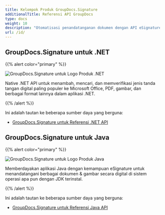 ```yaml
---
title: Kelompok Produk GroupDocs.Signature
additionalTitle: Referensi API GroupDocs
type: docs
weight: 10
description: "Otomatisasi penandatanganan dokumen dengan API eSignature lintas platform yang aman untuk tanda tangan pribadi atau bisnis Anda"
url: /id/
---
```


## GroupDocs.Signature untuk .NET

{{% alert color="primary" %}} 

![GroupDocs.Signature untuk Logo Produk .NET](../gdocs_net.png)

Native .NET API untuk menambah, mencari, dan memverifikasi jenis tanda tangan digital paling populer ke Microsoft Office, PDF, gambar, dan berbagai format lainnya dalam aplikasi .NET.

{{% /alert %}} 

Ini adalah tautan ke beberapa sumber daya yang berguna:

- [GroupDocs.Signature untuk Referensi .NET API](/signature/id/net/)


## GroupDocs.Signature untuk Java

{{% alert color="primary" %}}

![GroupDocs.Signature untuk Logo Produk Java](../gdocs_java.png)

Memberdayakan aplikasi Java dengan kemampuan eSignature untuk menandatangani berbagai dokumen & gambar secara digital di sistem operasi apa pun dengan JDK terinstal.

{{% /alert %}}

Ini adalah tautan ke beberapa sumber daya yang berguna:

- [GroupDocs.Signature untuk Referensi Java API](/signature/java/)
